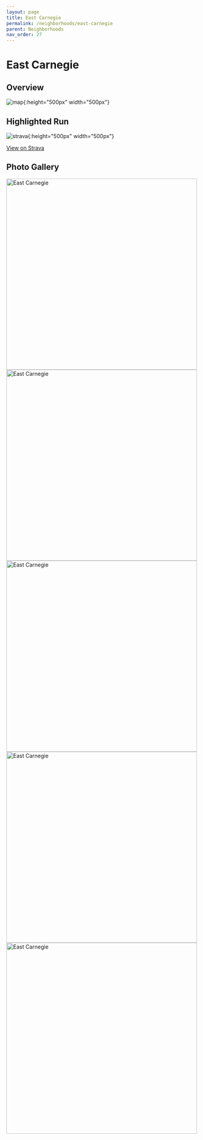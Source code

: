 ```yaml
---
layout: page
title: East Carnegie 
permalink: /neighborhoods/east-carnegie
parent: Neighborhoods
nav_order: 27
---
```


# East Carnegie

## Overview

![map](../images/east-carnegie/map.png){:height="500px" width="500px"}

## Highlighted Run

![strava](../images/east-carnegie/strava.jpg){:height="500px" width="500px"}

[View on Strava](https://www.strava.com/activities/4195993275)

## Photo Gallery

<img src="../images/east-carnegie/east-carnegie-1.jpg" alt="East Carnegie" title="park" width="500" />
<img src="../images/east-carnegie/east-carnegie-2.jpg" alt="East Carnegie" title="war memorial" width="500" />
<img src="../images/east-carnegie/east-carnegie-3.jpg" alt="East Carnegie" title="factory" width="500" />
<img src="../images/east-carnegie/east-carnegie-4.jpg" alt="East Carnegie" title="paintball" width="500" />
<img src="../images/east-carnegie/east-carnegie-5.jpg" alt="East Carnegie" title="street sign" width="500" />


